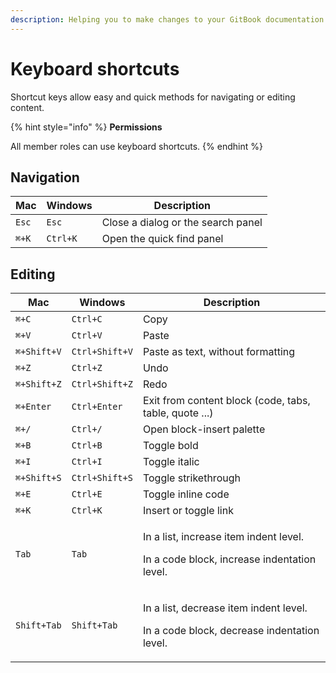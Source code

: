 ```yaml
---
description: Helping you to make changes to your GitBook documentation even faster!
---
```


# Keyboard shortcuts

Shortcut keys allow easy and quick methods for navigating or editing content.

{% hint style="info" %}
**Permissions**

All member roles can use keyboard shortcuts.
{% endhint %}

## Navigation

| Mac   | Windows  | Description                        |
| ----- | -------- | ---------------------------------- |
| `Esc` | `Esc`    | Close a dialog or the search panel |
| `⌘+K` | `Ctrl+K` | Open the quick find panel          |

## Editing <a href="#editing" id="editing"></a>

| Mac         | Windows        | Description                                                                                      |
| ----------- | -------------- | ------------------------------------------------------------------------------------------------ |
| `⌘+C`       | `Ctrl+C`       | Copy                                                                                             |
| `⌘+V`       | `Ctrl+V`       | Paste                                                                                            |
| `⌘+Shift+V` | `Ctrl+Shift+V` | Paste as text, without formatting                                                                |
| `⌘+Z`       | `Ctrl+Z`       | Undo                                                                                             |
| `⌘+Shift+Z` | `Ctrl+Shift+Z` | Redo                                                                                             |
| `⌘+Enter`   | `Ctrl+Enter`   | Exit from content block (code, tabs, table, quote ...)                                           |
| `⌘+/`       | `Ctrl+/`       | Open block-insert palette                                                                        |
| `⌘+B`       | `Ctrl+B`       | Toggle bold                                                                                      |
| `⌘+I`       | `Ctrl+I`       | Toggle italic                                                                                    |
| `⌘+Shift+S` | `Ctrl+Shift+S` | Toggle strikethrough                                                                             |
| `⌘+E`       | `Ctrl+E`       | Toggle inline code                                                                               |
| `⌘+K`       | `Ctrl+K`       | Insert or toggle link                                                                            |
| `Tab`       | `Tab`          | <p>In a list, increase item indent level.</p><p>In a code block, increase indentation level.</p> |
| `Shift+Tab` | `Shift+Tab`    | <p>In a list, decrease item indent level.</p><p>In a code block, decrease indentation level.</p> |

